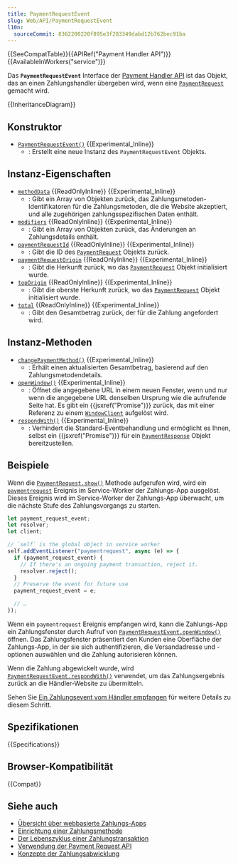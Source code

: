 ```yaml
---
title: PaymentRequestEvent
slug: Web/API/PaymentRequestEvent
l10n:
  sourceCommit: 8362200220f895e3f283349dabd12b762bec91ba
---
```


{{SeeCompatTable}}{{APIRef("Payment Handler API")}}{{AvailableInWorkers("service")}}

Das **`PaymentRequestEvent`** Interface der [Payment Handler API](/de/docs/Web/API/Payment_Handler_API) ist das Objekt, das an einen Zahlungshandler übergeben wird, wenn eine [`PaymentRequest`](/de/docs/Web/API/PaymentRequest) gemacht wird.

{{InheritanceDiagram}}

## Konstruktor

- [`PaymentRequestEvent()`](/de/docs/Web/API/PaymentRequestEvent/PaymentRequestEvent) {{Experimental_Inline}}
  - : Erstellt eine neue Instanz des `PaymentRequestEvent` Objekts.

## Instanz-Eigenschaften

- [`methodData`](/de/docs/Web/API/PaymentRequestEvent/methodData) {{ReadOnlyInline}} {{Experimental_Inline}}
  - : Gibt ein Array von Objekten zurück, das Zahlungsmetoden-Identifikatoren für die Zahlungsmetoden, die die Website akzeptiert, und alle zugehörigen zahlungsspezifischen Daten enthält.
- [`modifiers`](/de/docs/Web/API/PaymentRequestEvent/modifiers) {{ReadOnlyInline}} {{Experimental_Inline}}
  - : Gibt ein Array von Objekten zurück, das Änderungen an Zahlungsdetails enthält.
- [`paymentRequestId`](/de/docs/Web/API/PaymentRequestEvent/paymentRequestId) {{ReadOnlyInline}} {{Experimental_Inline}}
  - : Gibt die ID des [`PaymentRequest`](/de/docs/Web/API/PaymentRequest) Objekts zurück.
- [`paymentRequestOrigin`](/de/docs/Web/API/PaymentRequestEvent/paymentRequestOrigin) {{ReadOnlyInline}} {{Experimental_Inline}}
  - : Gibt die Herkunft zurück, wo das [`PaymentRequest`](/de/docs/Web/API/PaymentRequest) Objekt initialisiert wurde.
- [`topOrigin`](/de/docs/Web/API/PaymentRequestEvent/topOrigin) {{ReadOnlyInline}} {{Experimental_Inline}}
  - : Gibt die oberste Herkunft zurück, wo das [`PaymentRequest`](/de/docs/Web/API/PaymentRequest) Objekt initialisiert wurde.
- [`total`](/de/docs/Web/API/PaymentRequestEvent/total) {{ReadOnlyInline}} {{Experimental_Inline}}
  - : Gibt den Gesamtbetrag zurück, der für die Zahlung angefordert wird.

## Instanz-Methoden

- [`changePaymentMethod()`](/de/docs/Web/API/PaymentRequestEvent/changePaymentMethod) {{Experimental_Inline}}
  - : Erhält einen aktualisierten Gesamtbetrag, basierend auf den Zahlungsmetodendetails.
- [`openWindow()`](/de/docs/Web/API/PaymentRequestEvent/openWindow) {{Experimental_Inline}}
  - : Öffnet die angegebene URL in einem neuen Fenster, wenn und nur wenn die angegebene URL denselben Ursprung wie die aufrufende Seite hat. Es gibt ein {{jsxref("Promise")}} zurück, das mit einer Referenz zu einem [`WindowClient`](/de/docs/Web/API/WindowClient) aufgelöst wird.
- [`respondWith()`](/de/docs/Web/API/PaymentRequestEvent/respondWith) {{Experimental_Inline}}
  - : Verhindert die Standard-Eventbehandlung und ermöglicht es Ihnen, selbst ein {{jsxref("Promise")}} für ein [`PaymentResponse`](/de/docs/Web/API/PaymentResponse) Objekt bereitzustellen.

## Beispiele

Wenn die [`PaymentRequest.show()`](/de/docs/Web/API/PaymentRequest/show) Methode aufgerufen wird, wird ein [`paymentrequest`](/de/docs/Web/API/ServiceWorkerGlobalScope/paymentrequest_event) Ereignis im Service-Worker der Zahlungs-App ausgelöst. Dieses Ereignis wird im Service-Worker der Zahlungs-App überwacht, um die nächste Stufe des Zahlungsvorgangs zu starten.

```js
let payment_request_event;
let resolver;
let client;

// `self` is the global object in service worker
self.addEventListener("paymentrequest", async (e) => {
  if (payment_request_event) {
    // If there's an ongoing payment transaction, reject it.
    resolver.reject();
  }
  // Preserve the event for future use
  payment_request_event = e;

  // …
});
```

Wenn ein `paymentrequest` Ereignis empfangen wird, kann die Zahlungs-App ein Zahlungsfenster durch Aufruf von [`PaymentRequestEvent.openWindow()`](/de/docs/Web/API/PaymentRequestEvent/openWindow) öffnen. Das Zahlungsfenster präsentiert den Kunden eine Oberfläche der Zahlungs-App, in der sie sich authentifizieren, die Versandadresse und -optionen auswählen und die Zahlung autorisieren können.

Wenn die Zahlung abgewickelt wurde, wird [`PaymentRequestEvent.respondWith()`](/de/docs/Web/API/PaymentRequestEvent/respondWith) verwendet, um das Zahlungsergebnis zurück an die Händler-Website zu übermitteln.

Sehen Sie [Ein Zahlungsevent vom Händler empfangen](https://web.dev/articles/orchestrating-payment-transactions#receive-payment-request-event) für weitere Details zu diesem Schritt.

## Spezifikationen

{{Specifications}}

## Browser-Kompatibilität

{{Compat}}

## Siehe auch

- [Übersicht über webbasierte Zahlungs-Apps](https://web.dev/articles/web-based-payment-apps-overview)
- [Einrichtung einer Zahlungsmethode](https://web.dev/articles/setting-up-a-payment-method)
- [Der Lebenszyklus einer Zahlungstransaktion](https://web.dev/articles/life-of-a-payment-transaction)
- [Verwendung der Payment Request API](/de/docs/Web/API/Payment_Request_API/Using_the_Payment_Request_API)
- [Konzepte der Zahlungsabwicklung](/de/docs/Web/API/Payment_Request_API/Concepts)
